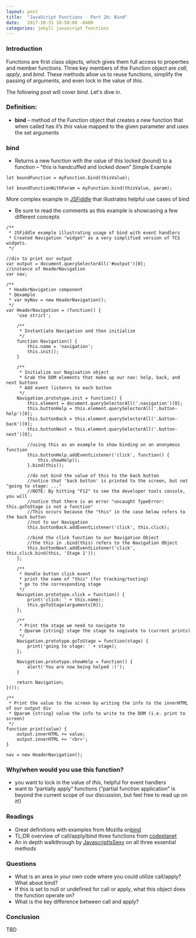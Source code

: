 ```yaml
---
layout: post
title:  "JavaScript Functions - Part 2b: Bind"
date:   2017-10-31 10:50:00 -0400
categories: jekyll javascript functions
---
```


### Introduction
Functions are first class objects, which gives them full access to properties and member functions.  Three key members of the Function object are _call_, _apply_, and _bind_. These methods allow us to reuse functions, simplify the passing of arguments, and even lock in the value of _this_.  

The following post will cover _bind_. Let's dive in.  

### Definition:
- **bind** – method of the Function object that creates a new function that when called has it’s _this_ value mapped to the given parameter and uses the set arguments
### bind
- Returns a new function with the value of this locked (bound) to a function – “this is handcuffed and locked down”
Simple Example
```
let boundFunction = myFunction.bind(thisValue);
```
```
let boundFunctionWithParam = myFunction.bind(thisValue, param);
```

More complex example in [JSFiddle](https://jsfiddle.net/f5vs5jug/11/) that illustrates helpful use cases of bind
- Be sure to read the comments as this example is showcasing a few different concepts

```
/**
 * JSFiddle example illustrating usage of bind with event handlers
 * Created Navigation "widget" as a very simplified version of TCS widgets. 
 */

//div to print our output
var output = document.querySelectorAll('#output')[0];
//instance of HeaderNavigation
var nav;

/**
 * HeaderNavigation component 
 * @example
 * var myNav = new HeaderNavigation();
 */
var HeaderNavigation = (function() {
    'use strict';

    /**
     * Instantiate Navigation and then initialize
     */
    function Navigation() {
        this.name = 'navigation';
        this.init();
    }

    /**
     * Initialize our Nagivation object
     * Grab the DOM elements that make up our nav: help, back, and next buttons
     * Add event listenrs to each button
     */
    Navigation.prototype.init = function() {
        this.element = document.querySelectorAll('.navigation')[0];
        this.buttonHelp = this.element.querySelectorAll('.button-help')[0];
        this.buttonBack = this.element.querySelectorAll('.button-back')[0];
        this.buttonNext = this.element.querySelectorAll('.button-next')[0];
  
        //using this as an example to show binding on an anonymous function
        this.buttonHelp.addEventListener('click', function() {
            this.showHelp();            
        }.bind(this));

        //do not bind the value of this to the back button
        //notice that 'back button' is printed to the screen, but not "going to stage: ..."
        //NOTE: By hitting "F12" to see the developer tools console, you will
        //notice that there is an error "uncaught TypeError: this.goToStage is not a function"
        //This occurs because the "this" in the case below refers to the back button
        //not to our Navigation
        this.buttonBack.addEventListener('click', this.click);

        //bind the click function to our Navigation Object
        //the this in .bind(this) refers to the Navigation Object
        this.buttonNext.addEventListener('click', this.click.bind(this, 'Stage 1'));
    };

    /**
     * Handle button click event
     * print the name of "this" (for tracking/testing)
     * go to the corresponding stage
     */
    Navigation.prototype.click = function() {
        print('click: ' + this.name);
        this.goToStage(arguments[0]);
    };

    /**
     * Print the stage we need to navigate to
     * @param {string} stage the stage to nagivate to (current prints)
     */
    Navigation.prototype.goToStage = function(stage) {
        print('going to stage: ' + stage);
    };
    
    Navigation.prototype.showHelp = function() {
    	alert('You are now being helped :)');
    }

    return Navigation;
}());

/**
 * Print the value to the screen by writing the info to the innerHTML of our output div
 * @param {string} value the info to write to the DOM (i.e. print to screen)
 */
function print(value) {
    output.innerHTML += value;
    output.innerHTML += '<br>';
}

nav = new HeaderNavigation();
```

### Why/when would you use this function?
  - you want to lock in the value of _this_, helpful for event handlers
  - want to “partially apply” functions (“partial function application” is beyond the current scope of our discussion, but feel free to read up on it!)

### Readings
- Great definitions with examples from Mozilla on[bind](https://developer.mozilla.org/en-US/docs/Web/JavaScript/Reference/Global_Objects/Function/bind)
- TL;DR overview of call/apply/bind three functions from [codeplanet](https://codeplanet.io/javascript-apply-vs-call-vs-bind)
- An in depth walkthrough by [JavascriptIsSexy](http://javascriptissexy.com/javascript-apply-call-and-bind-methods-are-essential-for-javascript-professionals/) on all three essential methods

### Questions
- What is an area in your own code where you could utilize call/apply? What about bind?
- If this is set to null or undefined for call or apply, what this object does the function operate on?
- What is the key difference between call and apply?

### Conclusion
TBD
